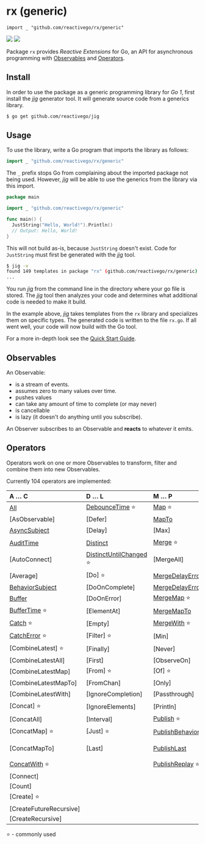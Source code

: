 # rx (generic)

    import _ "github.com/reactivego/rx/generic"

[![](../../assets/godev.svg?raw=true)](https://pkg.go.dev/github.com/reactivego/rx/generic#section-documentation)
[![](../../assets/rx.svg?raw=true)](http://reactivex.io/intro.html)

Package `rx` provides *Reactive Extensions* for Go, an API for asynchronous programming with [Observables](#observables) and [Operators](#operators).

## Install
In order to use the package as a generic programming library for *Go 1*, first install the [*jig*](https://github.com/reactivego/jig) generator tool. It will generate source code from a generics library.

```bash
$ go get github.com/reactivego/jig
```
## Usage

To use the library, write a Go program that imports the library as follows:

```go
import _ "github.com/reactivego/rx/generic"
```
The `_` prefix stops Go from complaining about the imported package not being used. However, [*jig*](https://github.com/reactivego/jig) will be able to use the generics from the library via this import.

```go	
package main

import _ "github.com/reactivego/rx/generic"

func main() {
  JustString("Hello, World!").Println()
  // Output: Hello, World!
}
```
This will not build as-is, because `JustString` doesn't exist. Code for `JustString` must first be generated with the [*jig*](https://github.com/reactivego/jig) tool.

```bash
$ jig -v
found 149 templates in package "rx" (github.com/reactivego/rx/generic)
...
```
You run [*jig*](https://github.com/reactivego/jig) from the command line in the directory where your go file is stored. The [*jig*](https://github.com/reactivego/jig) tool then analyzes your code and determines what additional code is needed to make it build.

In the example above, [*jig*](https://github.com/reactivego/jig) takes templates from the `rx` library and specializes them on specific types. The generated code is written to the file `rx.go`. If all went well, your code will now build with the Go tool.

For a more in-depth look see the [Quick Start Guide](QUICKSTART.md).

## Observables

An Observable:

- is a stream of events.
- assumes zero to many values over time.
- pushes values
- can take any amount of time to complete (or may never)
- is cancellable
- is lazy (it doesn't do anything until you subscribe).

An Observer subscribes to an Observable and **reacts** to whatever it emits.

## Operators

Operators work on one or more Observables to transform, filter and combine them into new Observables.

Currently 104 operators are implemented:
    
| A … C                   | D … L                         | M … P                  | R … S              | T … W                   |
|:------------------------|:------------------------------|:-----------------------|:-------------------|:------------------------|
| [All]                   | [DebounceTime] :star:         | [Map] :star:           | [Range]            | [Take] :star:           |
| [AsObservable]          | [Defer]                       | [MapTo]                | [Reduce]           | [TakeLast]              |
| [AsyncSubject]          | [Delay]                       | [Max]                  | [RefCount]         | [TakeUntil] :star:      |
| [AuditTime]             | [Distinct]                    | [Merge] :star:         | [Repeat]           | [TakeWhile]             |
| [AutoConnect]           | [DistinctUntilChanged] :star: | [MergeAll]             | [ReplaySubject]    | [ThrottleTime]          |
| [Average]               | [Do] :star:                   | [MergeDelayError]      | [Retry]            | [Throw]                 |
| [BehaviorSubject]       | [DoOnComplete]                | [MergeDelayErrorWith]  | [SampleTime]       | [Ticker]                |
| [Buffer]                | [DoOnError]                   | [MergeMap] :star:      | [Scan] :star:      | [TimeInterval]          |
| [BufferTime] :star:     | [ElementAt]                   | [MergeMapTo]           | [Serialize]        | [Timeout]               |
| [Catch] :star:          | [Empty]                       | [MergeWith] :star:     | [Single]           | [Timer]                 |
| [CatchError] :star:     | [Filter] :star:               | [Min]                  | [Skip]             | [Timestamp]             |
| [CombineLatest] :star:  | [Finally]                     | [Never]                | [SkipLast]         | [ToChan]                |
| [CombineLatestAll]      | [First]                       | [ObserveOn]            | [Start]            | [ToSingle]              |
| [CombineLatestMap]      | [From] :star:                 | [Of] :star:            | [StartWith] :star: | [ToSlice]               |
| [CombineLatestMapTo]    | [FromChan]                    | [Only]                 | [Subject]          | [Wait]                  |
| [CombineLatestWith]     | [IgnoreCompletion]            | [Passthrough]          | [Subscribe]        | [WithLatestFrom] :star: |
| [Concat] :star:         | [IgnoreElements]              | [Println]              | [SubscribeOn]      | [WithLatestFromAll]     |
| [ConcatAll]             | [Interval]                    | [Publish] :star:       | [Sum]              |
| [ConcatMap] :star:      | [Just] :star:                 | [PublishBehavior]      | [SwitchAll]        |
| [ConcatMapTo]           | [Last]                        | [PublishLast]          | [SwitchMap] :star: |
| [ConcatWith] :star:     |                               | [PublishReplay] :star: |
| [Connect]               |
| [Count]                 |
| [Create] :star:         |
| [CreateFutureRecursive] |
| [CreateRecursive]       |

:star: - commonly used

[All]: ../test/All/README.md
[AsyncSubject]: ../test/AsyncSubject/README.md
[AuditTime]: ../test/AuditTime/README.md
[BehaviorSubject]: ../test/BehaviorSubject/README.md
[Buffer]: ../test/Buffer/README.md
[BufferTime]: ../test/BufferTime/README.md
[Catch]: ../test/Catch/README.md
[CatchError]: ../test/CatchError/README.md
[ConcatWith]: ../test/ConcatWith/README.md
[DebounceTime]: ../test/DebounceTime/README.md
[Distinct]: ../test/Distinct/README.md
[DistinctUntilChanged]: ../test/DistinctUntilChanged/README.md
[Map]: ../test/Map/README.md
[MapTo]: ../test/MapTo/README.md
[Merge]: ../test/Merge/README.md
[MergeDelayError]: ../test/MergeDelayError/README.md
[MergeDelayErrorWith]: ../test/MergeDelayErrorWith/README.md
[MergeMap]: ../test/MergeMap/README.md
[MergeMapTo]: ../test/MergeMapTo/README.md
[MergeWith]: ../test/MergeWith/README.md
[Publish]: ../test/Publish/README.md
[PublishBehavior]: ../test/PublishBehavior/README.md
[PublishLast]: ../test/PublishLast/README.md
[PublishReplay]: ../test/PublishReplay/README.md
[ReplaySubject]: ../test/ReplaySubject/README.md
[Retry]: ../test/Retry/README.md
[SampleTime]: ../test/SampleTime/README.md
[StartWith]: ../test/StartWith/README.md
[Subject]: ../test/Subject/README.md
[ThrottleTime]: ../test/ThrottleTime/README.md
[Timer]: ../test/Timer/README.md
[WithLatestFrom]: ../test/WithLatestFrom/README.md
[WithLatestFromAll]: ../test/WithLatestFromAll/README.md
